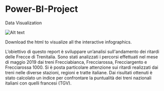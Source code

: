 # Power-BI-Project
Data Visualization 

![Alt text](https://github.com/GiuliaChiaretti/Power-BI-project-/blob/main/img.PNG "Option title")

Download the html to visualize all the interactive infographics.

L’obiettivo di questo report è sviluppare un’analisi sull'andamento dei ritardi delle Frecce di Trenitalia.
Sono stati analizzati i percorsi effettuati nel mese di maggio 2019 dai treni Frecciabianca, Frecciarossa, Frecciargento e Frecciarossa 1000.
Si è posta particolare attenzione sui ritardi realizzati dai treni nelle diverse stazioni, regioni e tratte italiane.
Dai risultati ottenuti è stato calcolato un indice per confrontare la puntualità dei treni nazionali italiani con quelli francesi (TGV).


